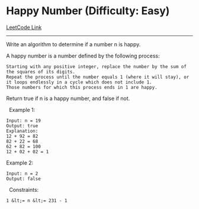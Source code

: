 # Happy Number (Difficulty: Easy)

[LeetCode Link](https://leetcode.com/problems/happy-number/)

---

Write an algorithm to determine if a number n is happy.

A happy number is a number defined by the following process:


	Starting with any positive integer, replace the number by the sum of the squares of its digits.
	Repeat the process until the number equals 1 (where it will stay), or it loops endlessly in a cycle which does not include 1.
	Those numbers for which this process ends in 1 are happy.


Return true if n is a happy number, and false if not.

&nbsp;
Example 1:

```
Input: n = 19
Output: true
Explanation:
12 + 92 = 82
82 + 22 = 68
62 + 82 = 100
12 + 02 + 02 = 1
```

Example 2:

```
Input: n = 2
Output: false
```

&nbsp;
Constraints:


	1 &lt;= n &lt;= 231 - 1


